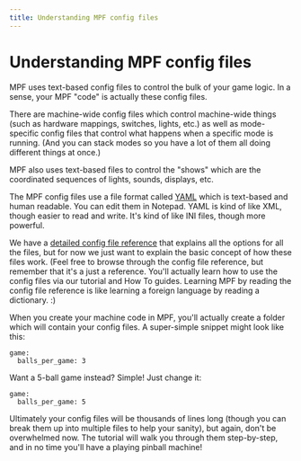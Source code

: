 ```yaml
---
title: Understanding MPF config files
---
```


# Understanding MPF config files


MPF uses text-based config files to control the bulk of your game logic.
In a sense, your MPF "code" is actually these config files.

There are machine-wide config files which control machine-wide things
(such as hardware mappings, switches, lights, etc.) as well as
mode-specific config files that control what happens when a specific
mode is running. (And you can stack modes so you have a lot of them all
doing different things at once.)

MPF also uses text-based files to control the "shows" which are the
coordinated sequences of lights, sounds, displays, etc.

The MPF config files use a file format called
[YAML](http://www.yaml.org/spec/1.2/spec.html) which is text-based and
human readable. You can edit them in Notepad. YAML is kind of like XML,
though easier to read and write. It's kind of like INI files, though
more powerful.

We have a
[detailed config file reference](../config/index.md) that explains all the options for all the files, but for now
we just want to explain the basic concept of how these files work. (Feel
free to browse through the config file reference, but remember that
it's a just a reference. You'll actually learn how to use the config
files via our tutorial and How To guides. Learning MPF by reading the
config file reference is like learning a foreign language by reading a
dictionary. :)

When you create your machine code in MPF, you'll actually create a
folder which will contain your config files. A super-simple snippet
might look like this:

``` mpf-config
game:
  balls_per_game: 3
```

Want a 5-ball game instead? Simple! Just change it:

``` mpf-config
game:
  balls_per_game: 5
```

Ultimately your config files will be thousands of lines long (though you
can break them up into multiple files to help your sanity), but again,
don't be overwhelmed now. The tutorial will walk you through them
step-by-step, and in no time you'll have a playing pinball machine!
